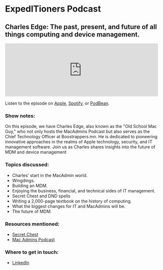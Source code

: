 # ExpedITioners Podcast
## Charles Edge: The past, present, and future of all things computing and device management.

<iframe allow="autoplay *; encrypted-media *; fullscreen *; clipboard-write" frameborder="0" height="175" style="width:100%;max-width:660px;overflow:hidden;background:transparent;" sandbox="allow-forms allow-popups allow-same-origin allow-scripts allow-storage-access-by-user-activation allow-top-navigation-by-user-activation" src="https://embed.podcasts.apple.com/us/podcast/charles-edge-the-past-present-and-future-of/id1641183838?i=1000632334146"></iframe>

Listen to the episode on [Apple](https://podcasts.apple.com/us/podcast/charles-edge-the-past-present-and-future-of/id1641183838?i=1000632334146), [Spotify](https://open.spotify.com/episode/1hrR28oZBl2qg11ewrlZQC?si=S2nnbfdBSFyRsTAivA7fjg), or [PodBean](https://expeditioners.podbean.com/e/charles-edge-the-past-present-and-future-of-all-things-computing-and-device-management/).

### Show notes: 

On this episode, we have Charles Edge, also known as the "Old School Mac Guy," who not only hosts the MacAdmins Podcast but also serves as the Chief Technology Officer at Boostrappers.mn. He is dedicated to pioneering innovative approaches in the realms of Apple technology, security, and IT management software. Join us as Charles shares insights into the future of MDM and device management

### Topics discussed:

- Charles’ start in the MacAdmin world.
- Wingdings.
- Building an MDM.
- Enjoying the business, financial, and technical sides of IT management.
- Secret Chest and DND spells
- Writing a 2,000-page textbook on the history of computing.
- What the biggest changes for IT and MacAdmins will be.
- The future of MDM.

### Resources mentioned:

- [Secret Chest](https://www.secret-chest.com/)
- [Mac Admins Podcast](https://podcast.macadmins.org/)


### Where to get in touch:

- [LinkedIn](https://www.linkedin.com/in/charlesedge/)

<meta name="category" value="podcasts">
<meta name="authorGitHubUsername" value="zwass">
<meta name="authorFullName" value="Zach Wasserman">
<meta name="publishedOn" value="2023-10-23">
<meta name="articleTitle" value="ExpedITioners podcast with Charles Edge">
<meta name="articleImageUrl" value="../website/assets/images/articles/expeditioners-podcast-ep5-1600x900@2x.jpg">
